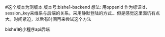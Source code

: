 #这个版本为测版本 版本号:bishe1-backend
想法: 用oppenid 作为标识id，session_key来维系与后端的关系。采用静默登陆的方式...
但是感觉这里面坑有点大。时间紧迫，以后有时间再来尝试这个方法

bishe1的小程序api后端